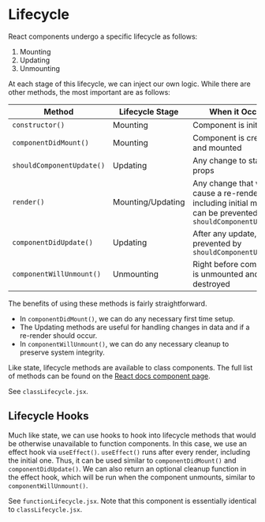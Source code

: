 # Lifecycle
React components undergo a specific lifecycle as follows:
1. Mounting
2. Updating
3. Unmounting

At each stage of this lifecycle, we can inject our own logic. While there are other methods, the most important
are as follows:

| Method                    | Lifecycle Stage   | When it Occurs                                                                                                 |
|---------------------------|-------------------|----------------------------------------------------------------------------------------------------------------|
| `constructor()`           | Mounting          | Component is initiated                                                                                         |
 | `componentDidMount()`     | Mounting          | Component is created and mounted                                                                               |
| `shouldComponentUpdate()` | Updating          | Any change to state or props                                                                                   |
| `render()`                | Mounting/Updating | Any change that would cause a re-render including initial mount, can be prevented by `shouldComponentUpdate()` |
| `componentDidUpdate()`    | Updating          | After any update, can be prevented by `shouldComponentUpdate()`                                                | 
| `componentWillUnmount()`  | Unmounting        | Right before component is unmounted and destroyed                                                              |

The benefits of using these methods is fairly straightforward. 
- In `componentDidMount()`, we can do any necessary first time setup.
- The Updating methods are useful for handling changes in data and if a re-render should occur.
- In `componentWillUnmount()`, we can do any necessary cleanup to preserve system integrity.

Like state, lifecycle methods are available to class components. The full list of methods can be found on the
[React docs component page](https://reactjs.org/docs/react-component.html).

See `classLifecycle.jsx`.

## Lifecycle Hooks
Much like state, we can use hooks to hook into lifecycle methods that would be otherwise unavailable to function
components. In this case, we use an effect hook via `useEffect()`. `useEffect()` runs after every render, including the initial one.
Thus, it can be used similar to `componentDidMount()` and `componentDidUpdate()`. We can also return an optional
cleanup function in the effect hook, which will be run when the component unmounts, similar to `componentWillUnmount()`.

See `functionLifecycle.jsx`. Note that this component is essentially identical to `classLifecycle.jsx`.
